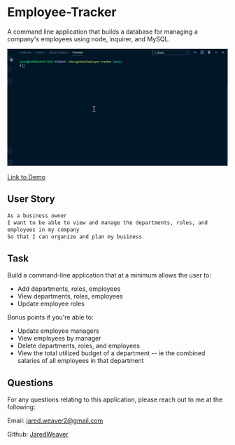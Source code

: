 # Employee-Tracker
A command line application that builds a database for managing a company's employees using node, inquirer, and MySQL.

![Employee Tracker](assets/employee-trk-demo.gif)

[Link to Demo](https://www.youtube.com/watch?v=Pif1bb6xDbo&feature=youtu.be)

## User Story

```
As a business owner
I want to be able to view and manage the departments, roles, and employees in my company
So that I can organize and plan my business
```

## Task

Build a command-line application that at a minimum allows the user to:

  * Add departments, roles, employees
  * View departments, roles, employees
  * Update employee roles

Bonus points if you're able to:

  * Update employee managers
  * View employees by manager
  * Delete departments, roles, and employees
  * View the total utilized budget of a department -- ie the combined salaries of all employees in that department

## Questions

For any questions relating to this application, please reach out to me at the following:

Email: jared.weaver2@gmail.com

Github: [JaredWeaver](github.com/JaredWeaver)

